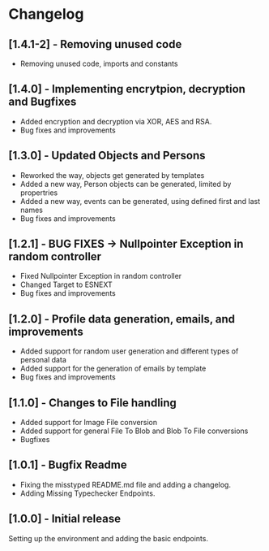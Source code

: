 # Changelog

## [1.4.1-2] - Removing unused code

* Removing unused code, imports and constants

## [1.4.0] - Implementing encrytpion, decryption and Bugfixes

* Added encryption and decryption via XOR, AES and RSA.
* Bug fixes and improvements

## [1.3.0] - Updated Objects and Persons

* Reworked the way, objects get generated by templates
* Added a new way, Person objects can be generated, limited by propertries
* Added a new way, events can be generated, using defined first and last names
* Bug fixes and improvements

## [1.2.1] - BUG FIXES -> Nullpointer Exception in random controller

* Fixed Nullpointer Exception in random controller
* Changed Target to ESNEXT
* Bug fixes and improvements

## [1.2.0] - Profile data generation, emails, and improvements

* Added support for random user generation and different types of personal data
* Added support for the generation of emails by template
* Bug fixes and improvements

## [1.1.0] - Changes to File handling

* Added support for Image File conversion
* Added support for general File To Blob and Blob To File conversions
* Bugfixes

## [1.0.1] - Bugfix Readme

* Fixing the misstyped README.md file and adding a changelog.
* Adding Missing Typechecker Endpoints.

## [1.0.0] - Initial release

Setting up the environment and adding the basic endpoints.
